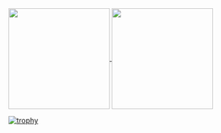 <a href="https://github.com/anuraghazra/github-readme-stats">
  <img height=200 align="center" src="https://github-readme-stats.vercel.app/api?username=JHSAND&theme=tokyonight&hide_border=true" />
</a>
<a href="https://github.com/anuraghazra/convoychat">
  <img height=200 align="center" src="https://github-readme-stats.vercel.app/api/top-langs?username=JHSAND&layout=compact&langs_count=8&card_width=320&theme=tokyonight&hide_border=true&hide=css,html,hack,scss" />
</a>

[![trophy](https://github-profile-trophy.vercel.app/?username=JHSAND&theme=dracula&column=6&rank=SECRET,SSS,SS,S,AAA,AA,A&no-frame=true)](https://github.com/ryo-ma/github-profile-trophy)
